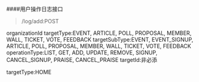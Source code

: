 ####用户操作日志接口
>/log/add:POST

organizationId
targetType:EVENT, ARTICLE, POLL, PROPOSAL, MEMBER, WALL, TICKET, VOTE, FEEDBACK
targetSubType:EVENT, EVENT_SIGNUP, ARTICLE, POLL, PROPOSAL, MEMBER, WALL, TICKET, VOTE, FEEDBACK
operationType:LIST, GET, ADD, UPDATE, REMOVE, SIGNUP, CANCEL_SIGNUP, PRAISE, CANCEL_PRAISE
targetId:非必添


targetType:HOME
